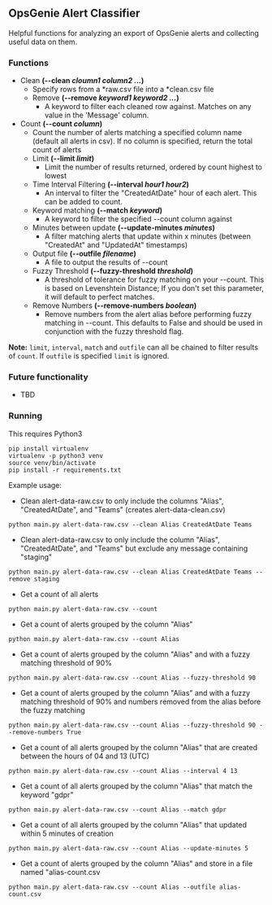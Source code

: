 ## OpsGenie Alert Classifier
Helpful functions for analyzing an export of OpsGenie alerts and collecting useful data on them.

### Functions
* Clean **(--clean _cloumn1_ _column2_ _..._)**
    * Specify rows from a *raw.csv file into a *clean.csv file
    * Remove **(--remove _keyword1_ _keyword2_ _..._)**
        * A keyword to filter each cleaned row against. Matches on any value in the 'Message' column.
* Count **(--count _column_)**
    * Count the number of alerts matching a specified column name (default all alerts in csv). If no column is specified, return the total count of alerts
    * Limit **(--limit _limit_)**
        * Limit the number of results returned, ordered by count highest to lowest
    * Time Interval Filtering **(--interval _hour1_ _hour2_)**
        * An interval to filter the "CreatedAtDate" hour of each alert. This can be added to count.
    * Keyword matching **(--match _keyword_)**
        * A keyword to filter the specified --count column against
    * Minutes between update **(--update-minutes _minutes_)**
        * A filter matching alerts that update within x minutes (between "CreatedAt" and "UpdatedAt" timestamps)
    * Output file **(--outfile _filename_)**
        * A file to output the results of --count
    * Fuzzy Threshold **(--fuzzy-threshold _threshold_)**
        * A threshold of tolerance for fuzzy matching on your --count. This is based on Levenshtein Distance; If you don't set this parameter, it will default to perfect matches. 
    * Remove Numbers **(--remove-numbers _boolean_)**
        * Remove numbers from the alert alias before performing fuzzy matching in --count. This defaults to False and should be used in conjunction with the fuzzy threshold flag.


**Note:** `limit`, `interval`, `match` and `outfile` can all be chained to filter results of `count`. If `outfile` is specified `limit` is ignored.

### Future functionality
* TBD

### Running
This requires Python3
```
pip install virtualenv
virtualenv -p python3 venv
source venv/bin/activate
pip install -r requirements.txt
```


Example usage:
- Clean alert-data-raw.csv to only include the columns "Alias", "CreatedAtDate", and "Teams" (creates alert-data-clean.csv)
```
python main.py alert-data-raw.csv --clean Alias CreatedAtDate Teams
```

- Clean alert-data-raw.csv to only include the column "Alias", "CreatedAtDate", and "Teams" but exclude any message containing "staging"
```
python main.py alert-data-raw.csv --clean Alias CreatedAtDate Teams --remove staging
```

- Get a count of all alerts
```
python main.py alert-data-raw.csv --count
```

- Get a count of alerts grouped by the column "Alias"
```
python main.py alert-data-raw.csv --count Alias
```

- Get a count of alerts grouped by the column "Alias" and with a fuzzy matching threshold of 90%
```
python main.py alert-data-raw.csv --count Alias --fuzzy-threshold 90
```

- Get a count of alerts grouped by the column "Alias" and with a fuzzy matching threshold of 90% and numbers removed from the alias before the fuzzy matching
```
python main.py alert-data-raw.csv --count Alias --fuzzy-threshold 90 --remove-numbers True
```

- Get a count of all alerts grouped by the column "Alias" that are created between the hours of 04 and 13 (UTC)
```
python main.py alert-data-raw.csv --count Alias --interval 4 13
```

- Get a count of all alerts grouped by the column "Alias" that match the keyword "gdpr"
```
python main.py alert-data-raw.csv --count Alias --match gdpr
```

- Get a count of all alerts grouped by the column "Alias" that updated within 5 minutes of creation
```
python main.py alert-data-raw.csv --count Alias --update-minutes 5
```

- Get a count of alerts grouped by the column "Alias" and store in a file named "alias-count.csv
```
python main.py alert-data-raw.csv --count Alias --outfile alias-count.csv
```
